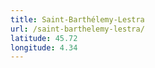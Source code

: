 ```yaml
---
title: Saint-Barthélemy-Lestra
url: /saint-barthelemy-lestra/
latitude: 45.72
longitude: 4.34
---
```

